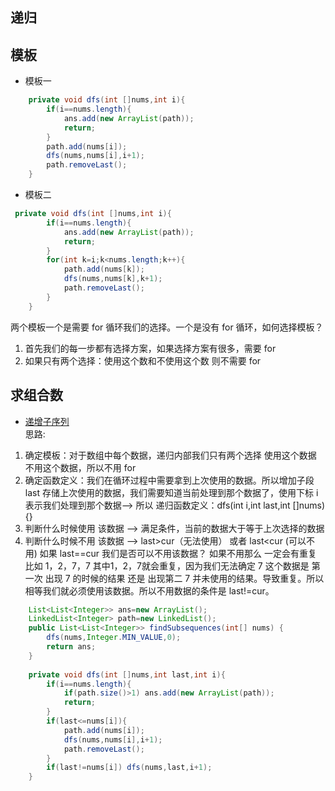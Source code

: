## 递归

## 模板
* 模板一
```java
    private void dfs(int []nums,int i){
        if(i==nums.length){
            ans.add(new ArrayList(path));
            return;
        }
        path.add(nums[i]);
        dfs(nums,nums[i],i+1);
        path.removeLast();
    }
```

* 模板二
```java
 private void dfs(int []nums,int i){
        if(i==nums.length){
            ans.add(new ArrayList(path));
            return;
        }
        for(int k=i;k<nums.length;k++){
            path.add(nums[k]);
            dfs(nums,nums[k],k+1);
            path.removeLast();
        }
    }
```

两个模板一个是需要 for 循环我们的选择。一个是没有 for 循环，如何选择模板？
1. 首先我们的每一步都有选择方案，如果选择方案有很多，需要 for 
2. 如果只有两个选择：使用这个数和不使用这个数 则不需要 for
## 求组合数  
* [递增子序列](https://leetcode.cn/problems/increasing-subsequences/)  
思路:  
1. 确定模板：对于数组中每个数据，递归内部我们只有两个选择 使用这个数据 不用这个数据，所以不用 for  
2. 确定函数定义：我们在循环过程中需要拿到上次使用的数据。所以增加子段 last 存储上次使用的数据，我们需要知道当前处理到那个数据了，使用下标 i 表示我们处理到那个数据--> 所以 递归函数定义：dfs(int i,int last,int []nums){}  
3. 判断什么时候使用 该数据 --> 满足条件，当前的数据大于等于上次选择的数据
4. 判断什么时候不用 该数据 --> last>cur（无法使用） 或者 last<cur (可以不用) 如果 last==cur 我们是否可以不用该数据？ 如果不用那么 一定会有重复 比如 1，2，7，7
其中1，2，7就会重复，因为我们无法确定 7 这个数据是 第一次 出现 7 的时候的结果 还是 出现第二 7 并未使用的结果。导致重复。所以 相等我们就必须使用该数据。所以不用数据的条件是 last!=cur。
```java
    List<List<Integer>> ans=new ArrayList();
    LinkedList<Integer> path=new LinkedList();
    public List<List<Integer>> findSubsequences(int[] nums) {
        dfs(nums,Integer.MIN_VALUE,0);
        return ans;
    }
    
    private void dfs(int []nums,int last,int i){
        if(i==nums.length){
            if(path.size()>1) ans.add(new ArrayList(path));
            return;
        }
        if(last<=nums[i]){
            path.add(nums[i]);
            dfs(nums,nums[i],i+1);
            path.removeLast();
        }
        if(last!=nums[i]) dfs(nums,last,i+1);
    }
```
